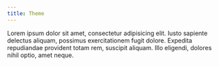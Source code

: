 ```yaml
---
title: Theme
---
```

Lorem ipsum dolor sit amet, consectetur adipisicing elit. Iusto sapiente delectus aliquam, possimus exercitationem fugit dolore. Expedita repudiandae provident totam rem, suscipit aliquam. Illo eligendi, dolores nihil optio, amet neque.
